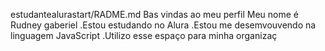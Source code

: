 estudantealurastart/RADME.md
Bas vindas ao meu perfil
Meu nome é Rudney gaberiel
.Estou estudando no Alura
.Estou me desemvouvendo na linguagem JavaScript
.Utilizo esse espaço para minha organizaç
